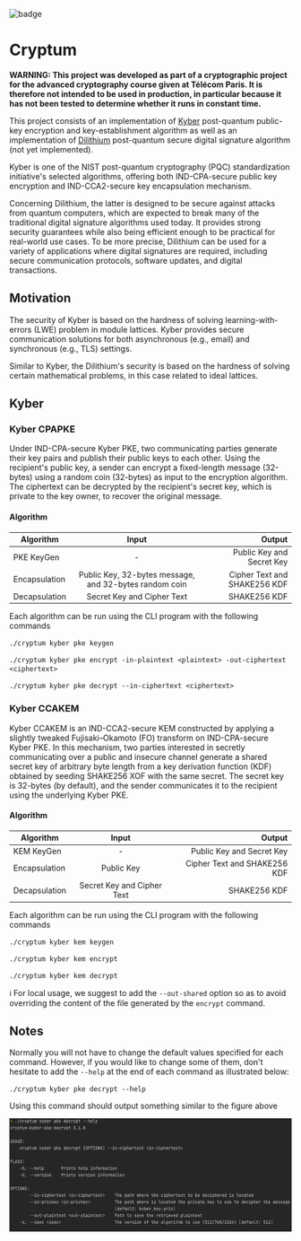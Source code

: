 ![badge](https://github.com/0xHexPloit/Cryptum/actions/workflows/rust.yml/badge.svg)

# Cryptum

**WARNING: This project was developed as part of a cryptographic project for the advanced cryptography course given at Télécom Paris. It is therefore not intended to be used in production, in particular because it has not been tested to determine whether it runs in constant time.**

This project consists of an implementation of [Kyber](https://pq-crystals.org/kyber/data/kyber-specification-round3-20210804.pdf) post-quantum public-key encryption and key-establishment algorithm as well as an implementation of [Dilithium](https://pq-crystals.org/dilithium/data/dilithium-specification-round3-20210208.pdf) post-quantum secure digital signature algorithm (not yet implemented).

 Kyber is one of the NIST post-quantum cryptography (PQC) standardization initiative's selected algorithms, offering both IND-CPA-secure public key encryption and IND-CCA2-secure key encapsulation mechanism.

Concerning Dilithium, the latter is designed to be secure against attacks from quantum computers, which are expected to break many of the traditional digital signature algorithms used today. It provides strong security guarantees while also being efficient enough to be practical for real-world use cases. To be more precise, Dilithium can be used for a variety of applications where digital signatures are required, including secure communication protocols, software updates, and digital transactions.

## Motivation

The security of Kyber is based on the hardness of solving learning-with-errors (LWE) problem in module lattices. Kyber provides secure communication solutions for both asynchronous (e.g., email) and synchronous (e.g., TLS) settings.

Similar to Kyber, the Dilithium's security is based on the hardness of solving certain mathematical problems, in this case related to ideal lattices.

## Kyber

### Kyber CPAPKE

Under IND-CPA-secure Kyber PKE, two communicating parties generate their key pairs and publish their public keys to each other. Using the recipient's public key, a sender can encrypt a fixed-length message (32-bytes) using a random coin (32-bytes) as input to the encryption algorithm. The ciphertext can be decrypted by the recipient's secret key, which is private to the key owner, to recover the original message.

#### Algorithm
Algorithm | Input | Output
--- | :-: | --:
PKE KeyGen | - | Public Key and Secret Key
Encapsulation | Public Key, 32-bytes message, and 32-bytes random coin| Cipher Text and SHAKE256 KDF
Decapsulation | Secret Key and Cipher Text | SHAKE256 KDF

Each algorithm can be run using the CLI program with the following commands
```
./cryptum kyber pke keygen
```

```
./cryptum kyber pke encrypt -in-plaintext <plaintext> -out-ciphertext <ciphertext>
```
```
./cryptum kyber pke decrypt --in-ciphertext <ciphertext>
```

### Kyber CCAKEM

Kyber CCAKEM is an IND-CCA2-secure KEM constructed by applying a slightly tweaked Fujisaki–Okamoto (FO) transform on IND-CPA-secure Kyber PKE. In this mechanism, two parties interested in secretly communicating over a public and insecure channel generate a shared secret key of arbitrary byte length from a key derivation function (KDF) obtained by seeding SHAKE256 XOF with the same secret. The secret key is 32-bytes (by default), and the sender communicates it to the recipient using the underlying Kyber PKE.

#### Algorithm
Algorithm | Input | Output
--- | :-: | --:
KEM KeyGen | - | Public Key and Secret Key
Encapsulation | Public Key | Cipher Text and SHAKE256 KDF
Decapsulation | Secret Key and Cipher Text | SHAKE256 KDF

Each algorithm can be run using the CLI program with the following commands
```
./cryptum kyber kem keygen 
```
```
./cryptum kyber kem encrypt
```

```
./cryptum kyber kem decrypt
```
ℹ️ For local usage, we suggest to add the `--out-shared` option so as to avoid overriding the content of the file generated by the `encrypt` command.

## Notes

Normally you will not have to change the default values specified for each command. However, if you would like to change some of them, don't hesitate to add the `--help` at the end of each command as illustrated below:
```
./cryptum kyber pke decrypt --help
```

Using this command should output something similar to the figure above

![help](https://github.com/0xHexPloit/Cryptum/blob/main/assets/decrypt_help.png?raw=true)



